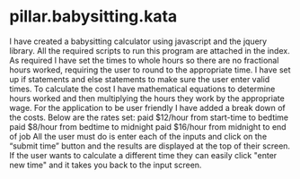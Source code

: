 # pillar.babysitting.kata
I have created a babysitting calculator using javascript and the jquery library.
All the required scripts to run this program are attached in the index. 
As required I have set the times to whole hours so there are no fractional hours worked, requiring the user to round to the appropriate time. 
I have set up if statements and else statements to make sure the user enter valid times.
To calculate the cost I have mathematical equations to determine hours worked and then multiplying the hours  they work by the appropriate wage.
For the application to be user friendly I have added a break down of the costs. Below are the rates set: 
  paid $12/hour from start-time to bedtime
  paid $8/hour from bedtime to midnight
  paid $16/hour from midnight to end of job
All the user must do is enter each of the inputs and click on the “submit time” button and the results are displayed at the top of their screen.
If the user wants to calculate a different time they can easily click "enter new time" and it takes you back to the input screen.


